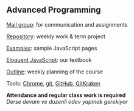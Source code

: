 ﻿## Advanced Programming

[Mail group](https://groups.google.com/forum/#!forum/fsmvu-mae/join): for communication and assignments

[Repository](https://github.com/maeyler/BLM305/): weekly work & term project

[Examples](https://maeyler.github.io/JS/): sample JavaScript pages

[Eloquent JavaScript](http://eloquentjavascript.net/): our textbook

[Outline](Course_outline.md): weekly planning of the course

Tools: [Chrome](https://wikiwand.com/en/Google_Chrome), [git](https://wikiwand.com/en/Git), [GitHub](https://github.com/), [GitKraken](https://gitkraken.com/)


**Attendance and regular class work is required** <br>
_Derse devam ve duzenli odev yapmak gerekiyor_

